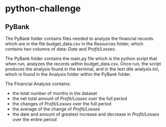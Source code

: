 # python-challenge
## PyBank
The PyBank folder contains files needed to analyze the financial records which are in the file budget_data.csv in the Resources folder, which contains two columns of data: _Date_ and _Profit/Losses_. 

The PyBank folder contains the main.py file which is the python script that when run, analyzes the records within budget_data.csv. Once run, the script produces the analysis found in the terminal, and in the text dile analysis.txt, which is found in the Analysis folder within the PyBank folder.

The Financial Analysis contains:
- the total number of months in the dataset
- the net total amount of _Profit/Losses_ over the full period
- the changes of _Profit/Losses_ over the full period
- the average of the change of _Profit/Losses_
- the date and amount of greatest increase and decrease in _Profit/Losses_ over the entire period
